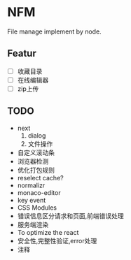 # NFM

File manage implement by node.

## Featur

- [ ] 收藏目录
- [ ] 在线编辑器
- [ ] zip上传

## TODO

* next
	1. dialog
	2. 文件操作
* 自定义滚动条
* 浏览器检测
* 优化打包规则
* reselect cache?
* normalizr
* monaco-editor
* key event
* CSS Modules
* 错误信息区分请求和页面,前端错误处理
* 服务端渲染
* To optimize the react
* 安全性,完整性验证,error处理
* 注释